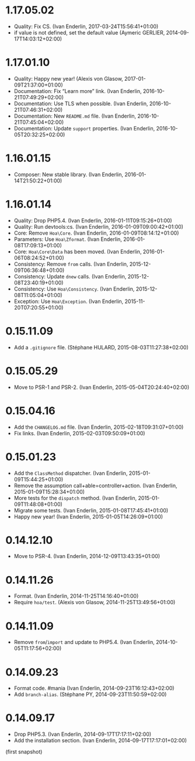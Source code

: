 # 1.17.05.02

  * Quality: Fix CS. (Ivan Enderlin, 2017-03-24T15:56:41+01:00)
  * if value is not defined, set the default value (Aymeric GERLIER, 2014-09-17T14:03:12+02:00)

# 1.17.01.10

  * Quality: Happy new year! (Alexis von Glasow, 2017-01-09T21:37:00+01:00)
  * Documentation: Fix “Learn more” link. (Ivan Enderlin, 2016-10-21T07:49:29+02:00)
  * Documentation: Use TLS when possible. (Ivan Enderlin, 2016-10-21T07:46:31+02:00)
  * Documentation: New `README.md` file. (Ivan Enderlin, 2016-10-21T07:45:04+02:00)
  * Documentation: Update `support` properties. (Ivan Enderlin, 2016-10-05T20:32:25+02:00)

# 1.16.01.15

  * Composer: New stable library. (Ivan Enderlin, 2016-01-14T21:50:22+01:00)

# 1.16.01.14

  * Quality: Drop PHP5.4. (Ivan Enderlin, 2016-01-11T09:15:26+01:00)
  * Quality: Run devtools:cs. (Ivan Enderlin, 2016-01-09T09:00:42+01:00)
  * Core: Remove `Hoa\Core`. (Ivan Enderlin, 2016-01-09T08:14:12+01:00)
  * Parameters: Use `Hoa\Zformat`. (Ivan Enderlin, 2016-01-08T17:09:13+01:00)
  * Core: `Hoa\Core\Data` has been moved. (Ivan Enderlin, 2016-01-06T08:24:52+01:00)
  * Consistency: Remove `from` calls. (Ivan Enderlin, 2015-12-09T06:36:48+01:00)
  * Consistency: Update `dnew` calls. (Ivan Enderlin, 2015-12-08T23:40:19+01:00)
  * Consistency: Use `Hoa\Consistency`. (Ivan Enderlin, 2015-12-08T11:05:04+01:00)
  * Exception: Use `Hoa\Exception`. (Ivan Enderlin, 2015-11-20T07:20:55+01:00)

# 0.15.11.09

  * Add a `.gitignore` file. (Stéphane HULARD, 2015-08-03T11:27:38+02:00)

# 0.15.05.29

  * Move to PSR-1 and PSR-2. (Ivan Enderlin, 2015-05-04T20:24:40+02:00)

# 0.15.04.16

  * Add the `CHANGELOG.md` file. (Ivan Enderlin, 2015-02-18T09:31:07+01:00)
  * Fix links. (Ivan Enderlin, 2015-02-03T09:50:09+01:00)

# 0.15.01.23

  * Add the `ClassMethod` dispatcher. (Ivan Enderlin, 2015-01-09T15:44:25+01:00)
  * Remove the assumption call+able=controller+action. (Ivan Enderlin, 2015-01-09T15:28:34+01:00)
  * More tests for the `dispatch` method. (Ivan Enderlin, 2015-01-09T11:48:08+01:00)
  * Migrate some tests. (Ivan Enderlin, 2015-01-08T17:45:41+01:00)
  * Happy new year! (Ivan Enderlin, 2015-01-05T14:26:09+01:00)

# 0.14.12.10

  * Move to PSR-4. (Ivan Enderlin, 2014-12-09T13:43:35+01:00)

# 0.14.11.26

  * Format. (Ivan Enderlin, 2014-11-25T14:16:40+01:00)
  * Require `hoa/test`. (Alexis von Glasow, 2014-11-25T13:49:56+01:00)

# 0.14.11.09

  * Remove `from`/`import` and update to PHP5.4. (Ivan Enderlin, 2014-10-05T11:17:56+02:00)

# 0.14.09.23

  * Format code. #mania (Ivan Enderlin, 2014-09-23T16:12:43+02:00)
  * Add `branch-alias`. (Stéphane PY, 2014-09-23T11:50:59+02:00)

# 0.14.09.17

  * Drop PHP5.3. (Ivan Enderlin, 2014-09-17T17:17:11+02:00)
  * Add the installation section. (Ivan Enderlin, 2014-09-17T17:17:01+02:00)

(first snapshot)
